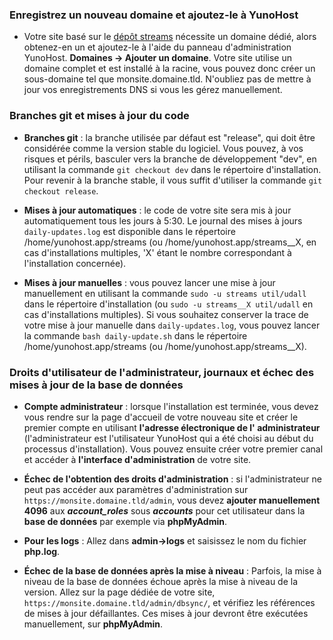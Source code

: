 ### Enregistrez un nouveau domaine et ajoutez-le à YunoHost

- Votre site basé sur le [dépôt streams](https://codeberg.org/streams/streams/) nécessite un domaine dédié, alors obtenez-en un et ajoutez-le à l'aide du panneau d'administration YunoHost. **Domaines -> Ajouter un domaine**. Votre site utilise un domaine complet et est installé à la racine, vous pouvez donc créer un sous-domaine tel que monsite.domaine.tld. N'oubliez pas de mettre à jour vos enregistrements DNS si vous les gérez manuellement.

### Branches git et mises à jour du code

- **Branches git** : la branche utilisée par défaut est "release", qui doit être considérée comme la version stable du logiciel. Vous pouvez, à vos risques et périls, basculer vers la branche de développement "dev", en utilisant la commande `git checkout dev` dans le répertoire d'installation. Pour revenir à la branche stable, il vous suffit d'utiliser la commande `git checkout release`.

- **Mises à jour automatiques** : le code de votre site sera mis à jour automatiquement tous les jours à 5:30. Le journal des mises à jours `daily-updates.log` est disponible dans le répertoire /home/yunohost.app/streams (ou /home/yunohost.app/streams__X, en cas d'installations multiples, 'X' étant le nombre correspondant à l'installation concernée).

- **Mises à jour manuelles** : vous pouvez lancer une mise à jour manuellement en utilisant la commande `sudo -u streams util/udall` dans le répertoire d'installation (ou `sudo -u streams__X util/udall` en cas d'installations multiples). Si vous souhaitez conserver la trace de votre mise à jour manuelle dans `daily-updates.log`, vous pouvez lancer la commande `bash daily-update.sh` dans le répertoire /home/yunohost.app/streams (ou /home/yunohost.app/streams__X). 

### Droits d'utilisateur de l'administrateur, journaux et échec des mises à jour de la base de données

- **Compte administrateur** : lorsque l'installation est terminée, vous devez vous rendre sur la page d'accueil de votre nouveau site et créer le premier compte en utilisant **l'adresse électronique de l' administrateur** (l'administrateur est l'utilisateur YunoHost qui a été choisi au début du processus d'installation). Vous pouvez ensuite créer votre premier canal et accéder à **l'interface d'administration** de votre site.

- **Échec de l'obtention des droits d'administration** : si l'administrateur ne peut pas accéder aux paramètres d'administration sur `https://monsite.domaine.tld/admin`, vous devez **ajouter manuellement 4096** aux ***account_roles*** sous ***accounts*** pour cet utilisateur dans la **base de données** par exemple via **phpMyAdmin**.

- **Pour les logs** : Allez dans **admin->logs** et saisissez le nom du fichier **php.log**.

- **Échec de la base de données après la mise à niveau** : Parfois, la mise à niveau de la base de données échoue après la mise à niveau de la version. Allez sur la page dédiée de votre site, `https://monsite.domaine.tld/admin/dbsync/`, et vérifiez les références de mises à jour défaillantes. Ces mises à jour devront être exécutées manuellement, sur **phpMyAdmin**.
